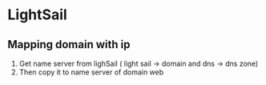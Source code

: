 # LightSail
## Mapping domain with ip 
1. Get name server from lighSail ( light sail -> domain and dns -> dns zone)
2. Then copy it to name server of domain web

